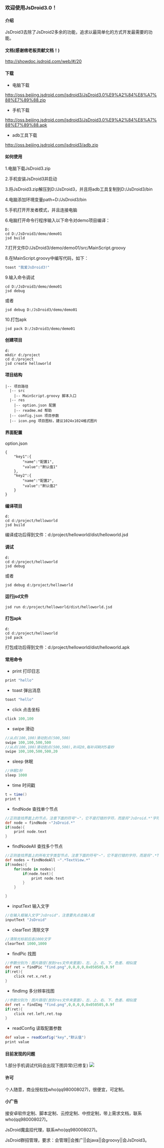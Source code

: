### 欢迎使用JsDroid3.0！
#### 介绍
JsDroid3去除了JsDroid2多余的功能，追求以最简单化的方式开发最需要的功能。
#### 文档(感谢痞老板贡献文档！)
http://showdoc.jsdroid.com/web/#/20
#### 下载
- 电脑下载

http://oss.beijing.jsdroid.com/jsdroid3/JsDroid3.0%E9%A2%84%E8%A7%88%E7%89%88.zip

- 手机下载

http://oss.beijing.jsdroid.com/jsdroid3/JsDroid3.0%E9%A2%84%E8%A7%88%E7%89%88.apk

- adb工具下载

http://oss.beijing.jsdroid.com/jsdroid3/adb.zip

#### 如何使用
1.电脑下载JsDroid3.zip

2.手机安装JsDroid3并启动

3.将JsDroid3.zip解压到D:/JsDroid3，并且将adb工具复制到D:/JsDroid3/bin

4.电脑添加环境变量path=D:/JsDroid3/bin

5.手机打开开发者模式，并且连接电脑

6.电脑打开命令行程序输入以下命令对demo项目编译：
```
D:
cd D:/JsDroid3/demo/demo01
jsd build
```

7.打开文件D:/JsDroid3/demo/demo01/src/MainScript.groovy

8.在MainScript.groovy中编写代码，如下：
```groovy
toast "我爱JsDroid3!"
```

9.输入命令调试
```
cd D:/JsDroid3/demo/demo01
jsd debug 
```
或者
```
jsd debug D:/JsDroid3/demo/demo01
```

10.打包apk
```
jsd pack D:/JsDroid3/demo/demo01
```

#### 创建项目
```
d:
mkdir d:/project
cd d:/project
jsd create helloworld

```

#### 项目结构

```
|-- 项目路径
  |-- src
    |-- MainScript.groovy 脚本入口
  |-- res
    |-- option.json 配置
    |-- readme.md 帮助
  |-- config.json 项目参数
  |-- icon.png 项目图标，建议1024x1024格式图片
```

#### 界面配置
option.json
```
{
    "key1":{
        "name":"配置1",
        "value":"默认值1"
    },
    "key2":{
        "name":"配置2",
        "value":"默认值2"
    }
}
```

#### 编译项目
```
d:
cd d:/project/helloworld
jsd build
```
编译成功后得到文件：d:/project/helloworld/dist/helloworld.jsd

#### 调试
```
d:
cd d:/project/helloworld
jsd debug
```
或者
```
jsd debug d:/project/helloworld
```

#### 运行jsd文件
```
jsd run d:/project/helloworld/dist/helloworld.jsd
```
#### 打包apk
```
d:
cd d:/project/helloworld
jsd pack
```
打包成功后得到文件：d:/project/helloworld/dist/helloworld.apk




#### 常用命令

- print 打印日志

```groovy
print "hello"
```

- toast 弹出消息

```groovy
toast "hello"
```

- click 点击坐标

```groovy
click 100,100
```

- swipe 滑动

```groovy
//从点(100,100)滑动到点(500,500)
swipe 100,100,500,500
//从点(100,100)滑动到点(500,500),补间20,每补间耗时5毫秒
swipe 100,100,500,500,20

```

- sleep 休眠

```groovy
//休眠1秒
sleep 1000
```

- time 时间戳

```groovy
t = time()
print t
```

- findNode 查找单个节点

```groovy
//正则查找界面上的节点，注意下面的符号"~"，它不是打错的字符，而是将"JsDroid.*"字符串编程正则表达式
def node = findNode ~"JsDroid.*"
if(node){
    print node.text    
}

```

- findNodeAll 查找多个节点

```groovy
//正则查找界面上的所有文字类型节点，注意下面的符号"~"，它不是打错的字符，而是将".*Text.*"字符串编程正则表达式
def nodes = findNodeAll ~".*TextView.*"
if(nodes){
    for(node in nodes){
        if(node.text){
            print node.text
        }    
    }

}
```

- inputText 输入文字

```groovy
//在输入框输入文字"JsDroid"，注意要先点击输入框
inputText "JsDroid"
```

- clearText 清除文字

```groovy
//清除光标前后各1000文字
clearText 1000,1000
```

- findPic 找图

```groovy
//参数分别为：图片路径(放到res文件夹里面)、左、上、右、下、色差、相似度
def ret = findPic "find.png",0,0,0,0,0x050505,0.9f
if(ret){
    click ret.x,ret.y
}
```

- findImg 多分辨率找图

```groovy
//参数分别为：图片路径(放到res文件夹里面)、左、上、右、下、色差、相似度
def ret = findImg "find.png",0,0,0,0,0x050505,0.9f
if(ret){
    click ret.left,ret.top
}
```

- readConfig 读取配置参数

```groovy
def value = readConfig("key","默认值")
print value
```


#### 目前发现的问题
1.部分手机调试代码会出现下图异常(已修复)
![](err/err1.png)

#### 许可
个人随意，商业授权找who(qq980008027)，很便宜，可定制。

#### 小广告

接安卓软件定制、脚本定制、云控定制、中控定制，带上需求文档，联系who(qq980008027)。

JsDroid魔盒招代理，联系who(qq980008027)。

JsDroid群招管理，要求：会管理||会推广||会java||会groovy||会JsDroid3。
